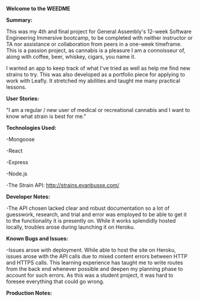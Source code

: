 **Welcome to the WEEDME**

**Summary:**

This was my 4th and final project for General Assembly&#39;s 12-week Software Engineering Immersive bootcamp, to be completed with neither instructor or TA nor assistance or collaboration from peers in a one-week timeframe. This is a passion project, as cannabis is a pleasure I am a connoisseur of, along with coffee, beer, whiskey, cigars, you name it.

I wanted an app to keep track of what I&#39;ve tried as well as help me find new strains to try. This was also developed as a portfolio piece for applying to work with Leafly. It stretched my abilities and taught me many practical lessons.

**User Stories:**

&quot;I am a regular / new user of medical or recreational cannabis and I want to know what strain is best for me.&quot;

**Technologies Used:**

-Mongoose

-React

-Express

-Node.js

-The Strain API: http://strains.evanbusse.com/

**Developer Notes:**

-The API chosen lacked clear and robust documentation so a lot of guesswork, research, and trial and error was employed to be able to get it to the functionality it is presently on. While it works splendidly hosted locally, troubles arose during launching it on Heroku.

**Known Bugs and Issues:**

-Issues arose with deployment. While able to host the site on Heroku, issues arose with the API calls due to mixed content errors between HTTP and HTTPS calls. This learning experience has taught me to write routes from the back end whenever possible and deepen my planning phase to account for such errors. As this was a student project, it was hard to foresee everything that could go wrong.



**Production Notes:**